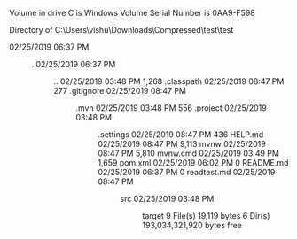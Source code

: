  Volume in drive C is Windows
 Volume Serial Number is 0AA9-F598

 Directory of C:\Users\vishu\Downloads\Compressed\test\test

02/25/2019  06:37 PM    <DIR>          .
02/25/2019  06:37 PM    <DIR>          ..
02/25/2019  03:48 PM             1,268 .classpath
02/25/2019  08:47 PM               277 .gitignore
02/25/2019  08:47 PM    <DIR>          .mvn
02/25/2019  03:48 PM               556 .project
02/25/2019  03:48 PM    <DIR>          .settings
02/25/2019  08:47 PM               436 HELP.md
02/25/2019  08:47 PM             9,113 mvnw
02/25/2019  08:47 PM             5,810 mvnw.cmd
02/25/2019  03:49 PM             1,659 pom.xml
02/25/2019  06:02 PM                 0 README.md
02/25/2019  06:37 PM                 0 readtest.md
02/25/2019  08:47 PM    <DIR>          src
02/25/2019  03:48 PM    <DIR>          target
               9 File(s)         19,119 bytes
               6 Dir(s)  193,034,321,920 bytes free
